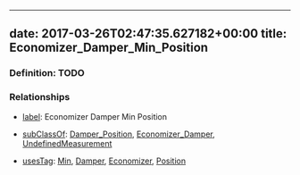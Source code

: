 
---
date: 2017-03-26T02:47:35.627182+00:00
title: Economizer_Damper_Min_Position
---
### Definition: TODO

### Relationships

* [label](http://www.w3.org/2000/01/rdf-schema#label): Economizer Damper Min Position

* [subClassOf](http://www.w3.org/2000/01/rdf-schema#subClassOf): [Damper_Position](https://brickschema.org/schema/1.0/Brick#Damper_Position), [Economizer_Damper](https://brickschema.org/schema/1.0/Brick#Economizer_Damper), [UndefinedMeasurement](https://brickschema.org/schema/1.0/Brick#UndefinedMeasurement)

* [usesTag](https://brickschema.org/schema/1.0/BrickFrame#usesTag): [Min](https://brickschema.org/schema/1.0/BrickTag#Min), [Damper](https://brickschema.org/schema/1.0/BrickTag#Damper), [Economizer](https://brickschema.org/schema/1.0/BrickTag#Economizer), [Position](https://brickschema.org/schema/1.0/BrickTag#Position)

